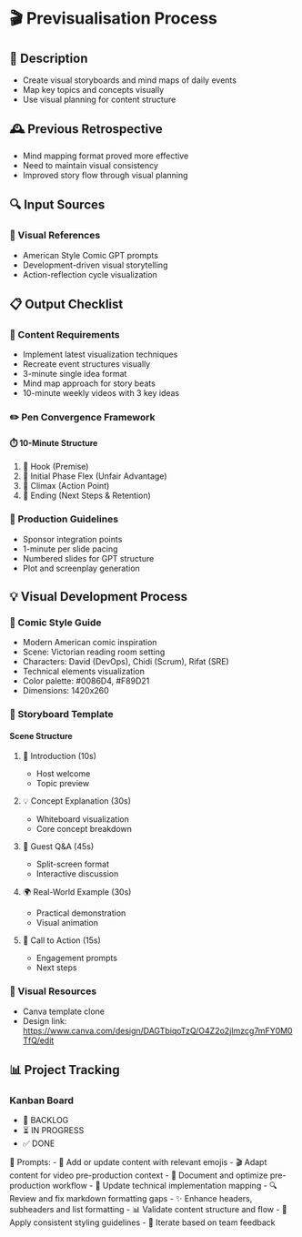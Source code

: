# 🎬 Previsualisation Process

## 🧠 Description
- Create visual storyboards and mind maps of daily events
- Map key topics and concepts visually
- Use visual planning for content structure

## 🕰️ Previous Retrospective
- Mind mapping format proved more effective
- Need to maintain visual consistency
- Improved story flow through visual planning

## 🔍 Input Sources
### 🎨 Visual References
- American Style Comic GPT prompts
- Development-driven visual storytelling
- Action-reflection cycle visualization

## 📋 Output Checklist
### 🎯 Content Requirements
- Implement latest visualization techniques
- Recreate event structures visually
- 3-minute single idea format
- Mind map approach for story beats
- 10-minute weekly videos with 3 key ideas

### ✏️ Pen Convergence Framework
#### ⏱️ 10-Minute Structure
1. 🎣 Hook (Premise)
2. 💪 Initial Phase Flex (Unfair Advantage)
3. 🎯 Climax (Action Point)
4. 🔄 Ending (Next Steps & Retention)

### 🎥 Production Guidelines
- Sponsor integration points
- 1-minute per slide pacing
- Numbered slides for GPT structure
- Plot and screenplay generation

## 💡 Visual Development Process
### 🎨 Comic Style Guide
- Modern American comic inspiration
- Scene: Victorian reading room setting
- Characters: David (DevOps), Chidi (Scrum), Rifat (SRE)
- Technical elements visualization
- Color palette: #0086D4, #F89D21
- Dimensions: 1420x260

### 📝 Storyboard Template
#### Scene Structure
1. 👋 Introduction (10s)
   - Host welcome
   - Topic preview
   
2. 💡 Concept Explanation (30s)
   - Whiteboard visualization
   - Core concept breakdown
   
3. 🤝 Guest Q&A (45s)
   - Split-screen format
   - Interactive discussion
   
4. 🌍 Real-World Example (30s)
   - Practical demonstration
   - Visual animation
   
5. 🎯 Call to Action (15s)
   - Engagement prompts
   - Next steps

### 🎨 Visual Resources
- Canva template clone
- Design link: https://www.canva.com/design/DAGTbiqoTzQ/O4Z2o2jImzcg7mFY0M0TfQ/edit

## 📊 Project Tracking
### Kanban Board
- 🔄 BACKLOG
- ⏳ IN PROGRESS
- ✅ DONE

 💭 Prompts:
    - 🎯 Add or update content with relevant emojis
    - 🎬 Adapt content for video pre-production context
    - 📝 Document and optimize pre-production workflow
    - 🔧 Update technical implementation mapping
    - 🔍 Review and fix markdown formatting gaps
    - ✨ Enhance headers, subheaders and list formatting
    - 📊 Validate content structure and flow
    - 🎨 Apply consistent styling guidelines
    - 🔄 Iterate based on team feedback
